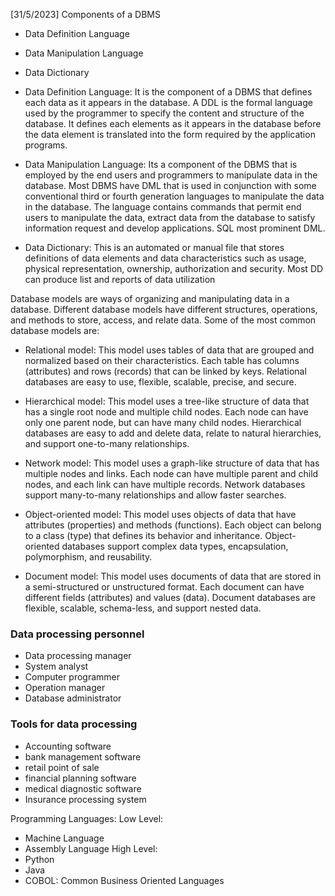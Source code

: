[31/5/2023]
Components of a DBMS
- Data Definition Language
- Data Manipulation Language
- Data Dictionary


- Data Definition Language: It is the component of a DBMS that defines each data as it appears in the database. A DDL is the formal language used by the programmer to specify the content and structure of the database. It defines each elements as it appears in the database before the data element is translated into the form required by the application programs.
- Data Manipulation Language: Its a component of the DBMS that is employed by the end users and  programmers to manipulate data in the database. Most DBMS have DML that is used in conjunction with some conventional third or fourth generation languages to manipulate the data in the database. The language contains commands that permit end users to manipulate the data, extract data from the database to satisfy information request and develop applications. SQL most prominent DML. 
- Data Dictionary: This is an automated or manual file that stores definitions of data elements and data characteristics such as usage, physical representation, ownership, authorization and security. Most DD can produce list and reports of data utilization



Database models are ways of organizing and manipulating data in a database. Different database models have different structures, operations, and methods to store, access, and relate data. Some of the most common database models are:

- Relational model: This model uses tables of data that are grouped and normalized based on their characteristics. Each table has columns (attributes) and rows (records) that can be linked by keys. Relational databases are easy to use, flexible, scalable, precise, and secure.

- Hierarchical model: This model uses a tree-like structure of data that has a single root node and multiple child nodes. Each node can have only one parent node, but can have many child nodes. Hierarchical databases are easy to add and delete data, relate to natural hierarchies, and support one-to-many relationships.

- Network model: This model uses a graph-like structure of data that has multiple nodes and links. Each node can have multiple parent and child nodes, and each link can have multiple records. Network databases support many-to-many relationships and allow faster searches.

- Object-oriented model: This model uses objects of data that have attributes (properties) and methods (functions). Each object can belong to a class (type) that defines its behavior and inheritance. Object-oriented databases support complex data types, encapsulation, polymorphism, and reusability.

- Document model: This model uses documents of data that are stored in a semi-structured or unstructured format. Each document can have different fields (attributes) and values (data). Document databases are flexible, scalable, schema-less, and support nested data.



### Data processing personnel
- Data processing manager
- System analyst
- Computer programmer
- Operation manager
- Database administrator 

### Tools for data processing
- Accounting software
- bank management software
- retail point of sale
- financial planning software
- medical diagnostic software
- Insurance processing system

Programming Languages:
Low Level:
- Machine Language
- Assembly Language
High Level:
- Python
- Java
- COBOL: Common Business Oriented Languages

